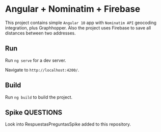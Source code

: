 # Angular + Nominatim + Firebase

This project contains simple `Angular 10` app with `Nominatim API` geocoding integration, plus Graphhopper. Also the project uses Firebase to save all distances between two addresses.

## Run

Run `ng serve` for a dev server.
 
Navigate to `http://localhost:4200/`.

## Build

Run `ng build` to build the project.

## Spike QUESTIONS

Look into RespuestasPreguntasSpike added to this repository.
